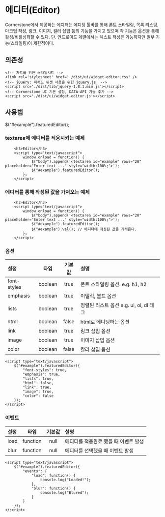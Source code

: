 <!--
{
    "id": 4404,
    "title": "Editor",
    "outline": "Cornerstone에서 제공하는 에디터는 에디팅 툴바를 통해 폰트 스타일링, 목록 리스팅, 마크업 작성, 링크, 이미지, 컬러 삽입 등의 기능을 가지고 있으며 각 기능은 옵션을 통해 활성/비활성화할 수 있다. textarea에 에디터를 적용시키는 예제. 에디터를 통해 작성된 값을 가져오는 예제...",
    "tags": ["widget"],
    "order": [4, 4, 4],
    "thumbnail": "4.4.04.editor.png"
}
-->

# 에디터(Editor)

Cornerstone에서 제공하는 에디터는 에디팅 툴바를 통해 폰트 스타일링, 목록 리스팅, 마크업 작성, 링크, 이미지, 컬러 삽입 등의 기능을 가지고 있으며 각 기능은 옵션을 통해 활성/비활성화할 수 있다.
단. 안드로이드 계열에서는 텍스트 작성은 가능하지만 일부 기능(스타일링)이 제한적이다.

## 의존성

```
<!-- 차트를 위한 스타일시트 -->
<link rel='stylesheet' href='./dist/ui/widget-editor.css' />
<!-- jQuery: 피처드 위젯 사용을 위한 jquery.js  -->
<script src='./dist/lib/jquery-1.8.1.min.js'></script>
<!-- Cornerstone UI 기본 설정, DATA-API 기능 추가 -->
<script src='./dist/ui/widget-editor.js'></script>
```

## 사용법
$("#example").featuredEditor();

### textarea에 에디터를 적용시키는 예제
``` cm, { "iframe-height": "769px", "iframe-auto-height": false }
    <h3>Editor</h3>
    <script type="text/javascript">
        window.onload = function() {
            $("body").append('<textarea id="example" rows="20" placeholder="Enter text ..." style="width:100%;">');
            $("#example").featuredEditor();
        };
    </script>
```

### 에디터를 통해 작성된 값을 가져오는 예제
``` cm, { "iframe-height": "769px", "iframe-auto-height": false }
    <h3>Editor</h3>
    <script type="text/javascript">
        window.onload = function() {
            $("body").append('<textarea id="example" rows="20" placeholder="Enter text ..." style="width:100%;">');
            $("#example").featuredEditor();
            $("#example").val(); // 에디터에 작성된 값을 가져온다.
        };
    </script>
```

### 옵션

설정 | 타입 | 기본값 | 설명
:-- | :-: | :-: | :--
font-styles | boolean | true |  폰트 스타일링 옵션. e.g. h1, h2
emphasis | boolean | true | 이탤릭, 볼드 옵션
lists | boolean | true | 정렬된 리스트 옵션 e.g. ul, ol, dl 태그
html | boolean | false |  html로 에디팅하는 옵션
link | boolean | true | 링크 삽입 옵션
image | boolean | true | 이미지 삽입 옵션
color | boolean | false | 칼러 삽입 옵션

```
<script type="text/javascript">
    $("#example").featuredEditor({
	    "font-styles": true,
	    "emphasis": true,
	    "lists": true,
	    "html": false,
	    "link": true,
	    "image": true,
	    "color": false
    });
</script>
```

### 이벤트

설정 | 타입 | 기본값 | 설명
:-- | :-: | :-: | :--
load | function | null |  에디터를 적용완료 했을 때 이벤트 발생
blur | function | null | 에디터를 선택했을 때 이벤트 발생

```
<script type="text/javascript">
    $("#example").featuredEditor({
        "events": {
            "load": function() {
                console.log("Loaded!");
            },
            "blur": function() {
                console.log("Blured");
            }
        }
    });
</script>
```